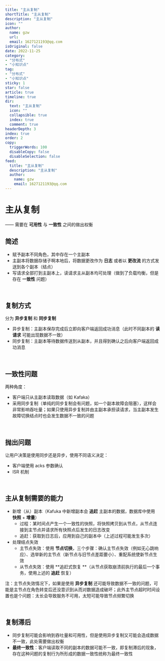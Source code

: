 ```yaml
---
title: "主从复制"
shortTitle: "主从复制"
description: "主从复制"
icon: ""
author: 
  name: gzw
  url: 
  email: 1627121193@qq.com
isOriginal: false
date: 2022-11-25
category: 
- "分布式"
- "小知识点"
tag:
- "分布式"
- "小知识点"
sticky: 1
star: false
article: true
timeline: true
dir:
  text: "主从复制"
  icon: ""
  collapsible: true
  index: true
  comment: true
headerDepth: 3
index: true
order: 2
copy:
  triggerWords: 100
  disableCopy: false
  disableSelection: false
feed:
  title: "主从复制"
  description: "主从复制"
  author:
    name: gzw
    email: 1627121193@qq.com
---
```



# 主从复制

—— 需要在 **可用性** 与 **一致性** 之间的做出权衡





## 简述

- 赋予副本不同角色，其中存在一个主副本
- 主副本将数据存储子啊本地后，将数据更改作为 **日志** 或者以 **更改流** 的方式发送到各个副本（结点）
- 写请求全部打到主副本上，读请求主从副本均可处理（做到了负载均衡，但是存在 **一致性** 问题）



<br/>

## 复制方式

分为 **异步复制** 和 **同步复制**

- 异步复制：主副本保存完成后立即向客户端返回成功消息（此时不同副本的 **读请求** 可能出现数据不一致）
- 同步复制：主副本等待数据传送到从副本，并且得到确认之后向客户端返回成功消息



<br/>

## 一致性问题

两种角度：

- 客户端只从主副本读取数据（如 Kafaka）
- 采用同步复制（单纯的同步复制会有问题，如一个副本故障会阻塞），这样会非常影响吞吐量；如果只使用异步复制并由主副本承担读请求，当主副本发生故障切换结点时也会发生数据不一致的问题



<br/>

## 抛出问题

让用户决策是使用同步还是异步，使用不同语义决定：

- 客户端使用 acks 参数确认
- ISR 机制



<br/>

## 主从复制需要的能力

- 新增（从）副本（Kafuka 中新增副本会 **追赶** 主副本的数据，数据库中使用 **快照** + **增量**）
  - 过程：某时间点产生一个一致性的快照，将快照拷贝到从节点，从节点连接到主节点并请求所有快照点后发生的日志改变
  - 追赶：获取到日志后，应用到自己的副本中（上述过程可能发生多次）
- 处理结点失效
  - 主节点失效：使用 **节点切换**，三个步骤：确认主节点失效（例如无心跳响应）、选举新的主节点（新节点与旧节点差距要小）、重配系统使新节点生效
  - 从节点失效：使用 **追赶式恢复 **（从节点获取崩溃前执行的最后一个事务，使用上述的 **追赶** 恢复）

注：主节点失效情况下，如果是使用 **异步复制** 还可能导致数据不一致的问题，可能是主节点在角色转变后还没意识到从而对数据造成破坏；此外主节点超时时间设置也是个问题：太长会导致服务不可用，太短可能导致节点频繁切换



<br/>

## 复制滞后

- 同步复制可能会影响到吞吐量和可用性，但是使用异步复制又可能会造成数据不一致，此处需要做出权衡
- **最终一致性**：客户端读取不同的副本的数据可能不一致，即复制滞后的现象，存在这种问题的复制行为所形成的数据一致性统称为最终一致性

